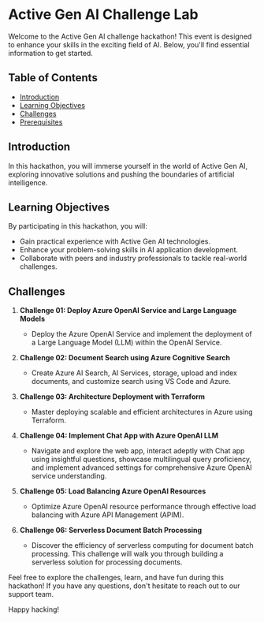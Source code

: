# Active Gen AI Challenge Lab 

Welcome to the Active Gen AI challenge hackathon! This event is designed to enhance your skills in the exciting field of AI. Below, you'll find essential information to get started.

## Table of Contents

- [Introduction](#introduction)
- [Learning Objectives](#learning-objectives)
- [Challenges](#challenges)
- [Prerequisites](#prerequisites)

## Introduction

In this hackathon, you will immerse yourself in the world of Active Gen AI, exploring innovative solutions and pushing the boundaries of artificial intelligence.

## Learning Objectives

By participating in this hackathon, you will:

- Gain practical experience with Active Gen AI technologies.
- Enhance your problem-solving skills in AI application development.
- Collaborate with peers and industry professionals to tackle real-world challenges.

## Challenges

1. **Challenge 01: Deploy Azure OpenAI Service and Large Language Models**
   - Deploy the Azure OpenAI Service and implement the deployment of a Large Language Model (LLM) within the OpenAI Service.
     
2. **Challenge 02: Document Search using Azure Cognitive Search**
   - Create Azure AI Search, AI Services, storage, upload and index documents, and customize search using VS Code and Azure.
             
3. **Challenge 03: Architecture Deployment with Terraform**
   - Master deploying scalable and efficient architectures in Azure using Terraform.
          
4. **Challenge 04: Implement Chat App with Azure OpenAI LLM**
   - Navigate and explore the web app, interact adeptly with Chat app using insightful questions, showcase multilingual query proficiency, and implement advanced settings for comprehensive Azure OpenAI service understanding.
          
5. **Challenge 05: Load Balancing Azure OpenAI Resources**
    - Optimize Azure OpenAI resource performance through effective load balancing with Azure API Management (APIM).
  
6. **Challenge 06: Serverless Document Batch Processing**
   - Discover the efficiency of serverless computing for document batch processing. This challenge will walk you through building a serverless solution for processing documents.
          

Feel free to explore the challenges, learn, and have fun during this hackathon! If you have any questions, don't hesitate to reach out to our support team.

Happy hacking!
